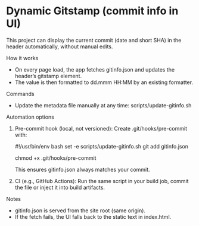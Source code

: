 # Dynamic Gitstamp (commit info in UI)

This project can display the current commit (date and short SHA) in the header automatically, without manual edits.

How it works
- On every page load, the app fetches gitinfo.json and updates the header’s gitstamp element.
- The value is then formatted to dd.mmm HH:MM by an existing formatter.

Commands
- Update the metadata file manually at any time:
  scripts/update-gitinfo.sh

Automation options
1) Pre-commit hook (local, not versioned):
   Create .git/hooks/pre-commit with:

   #!/usr/bin/env bash
   set -e
   scripts/update-gitinfo.sh
   git add gitinfo.json

   chmod +x .git/hooks/pre-commit

   This ensures gitinfo.json always matches your commit.

2) CI (e.g., GitHub Actions):
   Run the same script in your build job, commit the file or inject it into build artifacts.

Notes
- gitinfo.json is served from the site root (same origin).
- If the fetch fails, the UI falls back to the static text in index.html.
